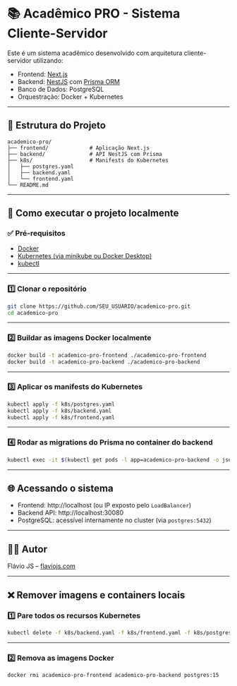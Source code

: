# 📚 Acadêmico PRO - Sistema Cliente-Servidor

Este é um sistema acadêmico desenvolvido com arquitetura cliente-servidor utilizando:

- Frontend: [Next.js](https://nextjs.org/)
- Backend: [NestJS](https://nestjs.com/) com [Prisma ORM](https://www.prisma.io/)
- Banco de Dados: PostgreSQL
- Orquestração: Docker + Kubernetes

---

## 🧱 Estrutura do Projeto

```
academico-pro/
├── frontend/             # Aplicação Next.js
├── backend/              # API NestJS com Prisma
├── k8s/                  # Manifests do Kubernetes
│   ├── postgres.yaml
│   ├── backend.yaml
│   └── frontend.yaml
└── README.md
```

---

## 🚀 Como executar o projeto localmente

### ✅ Pré-requisitos

- [Docker](https://www.docker.com/)
- [Kubernetes (via minikube ou Docker Desktop)](https://kubernetes.io/)
- [kubectl](https://kubernetes.io/docs/tasks/tools/)

---

### 1️⃣ Clonar o repositório

```bash
git clone https://github.com/SEU_USUARIO/academico-pro.git
cd academico-pro
```

---

### 2️⃣ Buildar as imagens Docker localmente

```bash
docker build -t academico-pro-frontend ./academico-pro-frontend
docker build -t academico-pro-backend ./academico-pro-backend
```

---

### 3️⃣ Aplicar os manifests do Kubernetes

```bash
kubectl apply -f k8s/postgres.yaml
kubectl apply -f k8s/backend.yaml
kubectl apply -f k8s/frontend.yaml
```

---

### 4️⃣ Rodar as migrations do Prisma no container do backend

```bash
kubectl exec -it $(kubectl get pods -l app=academico-pro-backend -o jsonpath='{.items[0].metadata.name}') -- npx prisma migrate deploy
```

---

## 🌐 Acessando o sistema

- Frontend: http://localhost (ou IP exposto pelo `LoadBalancer`)
- Backend API: http://localhost:30080
- PostgreSQL: acessível internamente no cluster (via `postgres:5432`)

---

## 👨‍🏫 Autor

Flávio JS – [flaviojs.com](https://www.flaviojs.com)

---

## ❌ Remover imagens e containers locais

### 1️⃣ Pare todos os recursos Kubernetes

```bash
kubectl delete -f k8s/backend.yaml -f k8s/frontend.yaml -f k8s/postgres.yaml
```

---

### 2️⃣ Remova as imagens Docker

```bash
docker rmi academico-pro-frontend academico-pro-backend postgres:15
```
